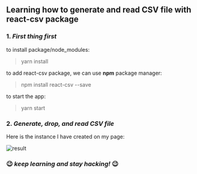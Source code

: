 ## Learning how to generate and read CSV file with react-csv package

### 1. _First thing first_

to install package/node_modules:

> yarn install

to add react-csv package, we can use **npm** package manager:

> npm install react-csv --save

to start the app:

> yarn start

### 2. _Generate, drop, and read CSV file_

Here is the instance I have created on my page:

![result](https://user-images.githubusercontent.com/60772041/84300482-8ee6b480-ab7c-11ea-9f22-6a15488bede5.png)

###

### :wink: _keep learning and stay hacking!_ :wink:
